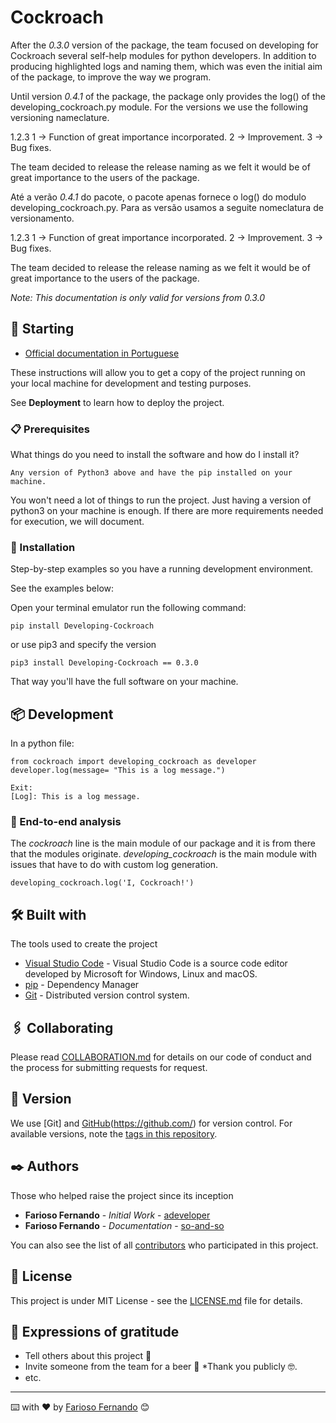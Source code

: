 # Cockroach

After the *0.3.0* version of the package, the team focused on developing for Cockroach several self-help modules for python developers. In addition to producing highlighted logs and naming them, which was even the initial aim of the package, to improve the way we program.

Until version *0.4.1* of the package, the package only provides the log() of the developing_cockroach.py module.
For the versions we use the following versioning nameclature.

1.2.3
1 -> Function of great importance incorporated.
2 -> Improvement.
3 -> Bug fixes.

The team decided to release the release naming as we felt it would be of great importance to the users of the package.

Até a verão *0.4.1* do pacote, o pacote apenas fornece o log() do modulo developing_cockroach.py.
Para as versão usamos a seguite nomeclatura de versionamento.

1.2.3
1 -> Function of great importance incorporated.
2 -> Improvement.
3 -> Bug fixes.

The team decided to release the release naming as we felt it would be of great importance to the users of the package.

*Note: This documentation is only valid for versions from 0.3.0*

## 🚀 Starting
* [Official documentation in Portuguese](https://github.com/farioso-fernando/developer/doc/readme-pt.md)

These instructions will allow you to get a copy of the project running on your local machine for development and testing purposes.

See **Deployment** to learn how to deploy the project.

### 📋 Prerequisites

What things do you need to install the software and how do I install it?

```
Any version of Python3 above and have the pip installed on your machine.
```

You won't need a lot of things to run the project. Just having a version of python3 on your machine is enough. If there are more requirements needed for execution, we will document.

### 🔧 Installation

Step-by-step examples so you have a running development environment.

See the examples below:

Open your terminal emulator run the following command:

```
pip install Developing-Cockroach
```

or use pip3 and specify the version

```
pip3 install Developing-Cockroach == 0.3.0
```

That way you'll have the full software on your machine.


## 📦 Development

In a python file:

```
from cockroach import developing_cockroach as developer
developer.log(message= "This is a log message.")

Exit:
[Log]: This is a log message.
```

### 🔩 End-to-end analysis

The *cockroach* line is the main module of our package and it is from there that the modules originate.
*developing_cockroach* is the main module with issues that have to do with custom log generation.
```
developing_cockroach.log('I, Cockroach!')
```

## 🛠️ Built with

The tools used to create the project

* [Visual Studio Code](https://code.visualstudio.com/) - Visual Studio Code is a source code editor developed by Microsoft for Windows, Linux and macOS.
* [pip](https://pypi.org/project/pip/) - Dependency Manager
* [Git](https://git-scm.com/) - Distributed version control system.

## 🖇️ Collaborating

Please read [COLLABORATION.md](https://github.com/farioso-fernando/developer/blob/main/COLLABORATION.md) for details on our code of conduct and the process for submitting requests for request.

## 📌 Version

We use [Git] and [GitHub](https://git-scm.com/)(https://github.com/) for version control. For available versions, note the [tags in this repository](#).

## ✒️ Authors

Those who helped raise the project since its inception

* **Farioso Fernando** - *Initial Work* - [adeveloper](https://github.com/farioso-fernando)
* **Farioso Fernando** - *Documentation* - [so-and-so](https://github.com/farioso-fernando)

You can also see the list of all [contributors](https://github.com/farioso-fernando/developer/contributors.md) who participated in this project.

## 📄 License

This project is under MIT License - see the [LICENSE.md](https://github.com/farioso-fernando/developer/LICENSE) file for details.

## 🎁 Expressions of gratitude

* Tell others about this project 📢
* Invite someone from the team for a beer 🍺
*Thank you publicly 🤓.
* etc.

---

⌨️ with ❤️ by [Farioso Fernando](https://gist.github.com/farioso-fernando) 😊